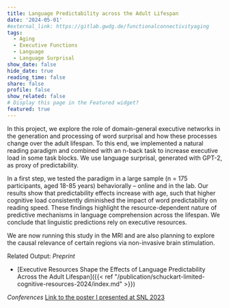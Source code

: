 ```yaml
---
title: Language Predictability across the Adult Lifespan
date: '2024-05-01'
#external_link: https://gitlab.gwdg.de/functionalconnectivityaging
tags:
  - Aging
  - Executive Functions
  - Language
  - Language Surprisal
show_date: false
hide_date: true
reading_time: false
share: false
profile: false
show_related: false
# Display this page in the Featured widget?
featured: true
---
```


In this project, we explore the role of domain-general executive networks in the generation and processing of word surprisal and how these processes change over the adult lifespan. To this end, we implemented a natural reading paradigm and combined with an n-back task to increase executive load in some task blocks. We use language surprisal, generated with GPT-2, as proxy of predictability.

In a first step, we tested the paradigm in a large sample (n = 175 participants, aged 18-85 years) behaviorally – online and in the lab. Our results show that predictability effects increase with age, such that higher cognitive load consistently diminished the impact of word predictability on reading speed. These findings highlight the resource-dependent nature of predictive mechanisms in language comprehension across the lifespan. We conclude that linguistic predictions rely on executive resources. 

We are now running this study in the MRI and are also planning to explore the causal relevance of certain regions via non-invasive brain stimulation.

Related Output:
*Preprint*
- [Executive Resources Shape the Effects of Language Predictability Across the Adult Lifespan]({{< ref "/publication/schuckart-limited-cognitive-resources-2024/index.md" >}})

*Conferences*
[Link to the poster I presented at SNL 2023](/content/post/Poster_SNL_2023/index.md)
<!--more-->
